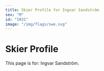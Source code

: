 ```yaml
---
title: Skier Profile for Ingvar Sandström
sex: "M"
id: "1031"
image: "/img/flags/swe.svg" 
---
```


# Skier Profile

This page is for: Ingvar Sandström.
    